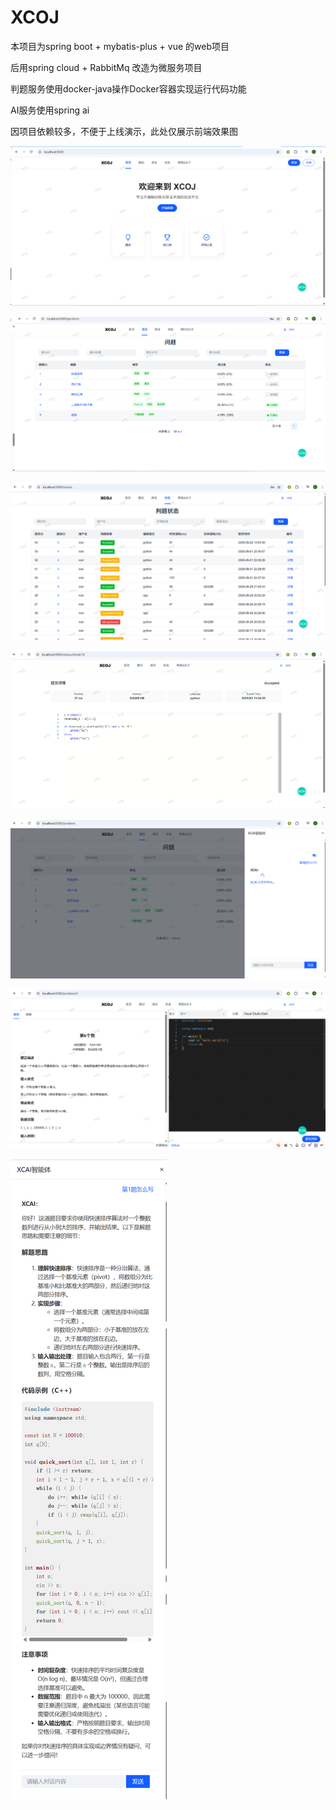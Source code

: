 # XCOJ

本项目为spring boot + mybatis-plus + vue 的web项目

后用spring cloud + RabbitMq 改造为微服务项目

判题服务使用docker-java操作Docker容器实现运行代码功能

AI服务使用spring ai



因项目依赖较多，不便于上线演示，此处仅展示前端效果图

![](doc/1.png)

![](doc/2.png)

<img src="doc/3.png"/>

![](doc/4.png)

![](doc/5.png)

![](doc/7.png)

![](doc/6.png)